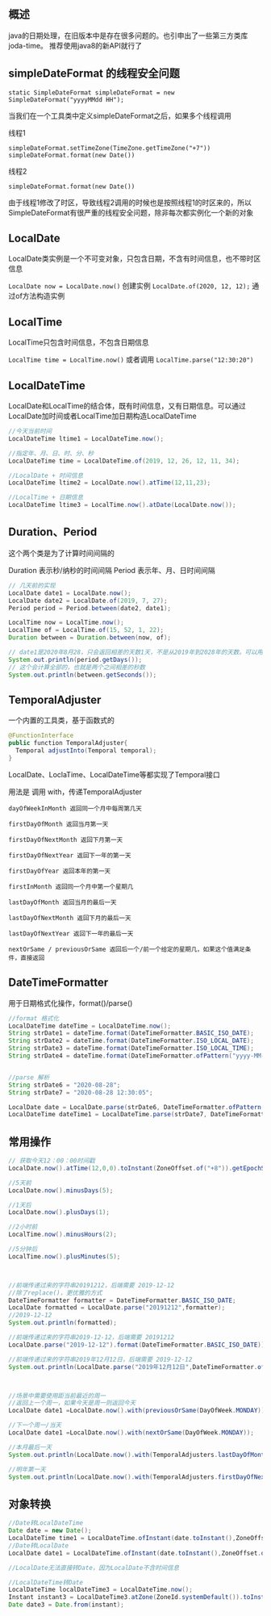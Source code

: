 ## 概述

java的日期处理，在旧版本中是存在很多问题的。也引申出了一些第三方类库 joda-time。 推荐使用java8的新API就行了

## simpleDateFormat 的线程安全问题

`static SimpleDateFormat simpleDateFormat = new SimpleDateFormat("yyyyMMdd HH");`

当我们在一个工具类中定义simpleDateFormat之后，如果多个线程调用

线程1

`simpleDateFormat.setTimeZone(TimeZone.getTimeZone("+7"))`
`simpleDateFormat.format(new Date())`

线程2

`simpleDateFormat.format(new Date())` 

由于线程1修改了时区，导致线程2调用的时候也是按照线程1的时区来的，所以SimpleDateFormat有很严重的线程安全问题，除非每次都实例化一个新的对象

## LocalDate

LocalDate类实例是一个不可变对象，只包含日期，不含有时间信息，也不带时区信息

`LocalDate now = LocalDate.now()` 创建实例
`LocalDate.of(2020, 12, 12);` 通过of方法构造实例

## LocalTime

LocalTime只包含时间信息，不包含日期信息

`LocalTime time = LocalTime.now()` 或者调用 `LocalTime.parse("12:30:20")`

## LocalDateTime

LocalDate和LocalTime的结合体，既有时间信息，又有日期信息。可以通过LocalDate加时间或者LocalTime加日期构造LocalDateTime

```java
//今天当前时间
LocalDateTime ltime1 = LocalDateTime.now();

//指定年、月、日、时、分、秒
LocalDateTime time = LocalDateTime.of(2019, 12, 26, 12, 11, 34);

//LocalDate + 时间信息
LocalDateTime ltime2 = LocalDate.now().atTime(12,11,23);

//LocalTime + 日期信息
LocalDateTime ltime3 = LocalTime.now().atDate(LocalDate.now());
```

## Duration、Period

这个两个类是为了计算时间间隔的

Duration 表示秒/纳秒的时间间隔
Period 表示年、月、日时间间隔

```java
// 几天前的实现
LocalDate date1 = LocalDate.now();
LocalDate date2 = LocalDate.of(2019, 7, 27);
Period period = Period.between(date2, date1);

LocalTime now = LocalTime.now();
LocalTime of = LocalTime.of(15, 52, 1, 22);
Duration between = Duration.between(now, of);

// date1是2020年8月28，只会返回相差的天数1天，不是从2019年到2028年的天数。可以用获取月份，年份的方法来操作
System.out.println(period.getDays());
// 这个会计算全部的，也就是两个之间相差的秒数
System.out.println(between.getSeconds());
```

## TemporalAdjuster

一个内置的工具类，基于函数式的

```java
@FunctionInterface
public function TemporalAdjuster{
  Temporal adjustInto(Temporal temporal);
}
```

LocalDate、LoclaTime、LocalDateTime等都实现了Temporal接口

用法是 调用 with，传递TemporalAdjuster

```
dayOfWeekInMonth 返回同一个月中每周第几天

firstDayOfMonth 返回当月第一天

firstDayOfNextMonth 返回下月第一天

firstDayOfNextYear 返回下一年的第一天

firstDayOfYear 返回本年的第一天

firstInMonth 返回同一个月中第一个星期几

lastDayOfMonth 返回当月的最后一天

lastDayOfNextMonth 返回下月的最后一天

lastDayOfNextYear 返回下一年的最后一天

nextOrSame / previousOrSame 返回后一个/前一个给定的星期几，如果这个值满足条件，直接返回
```

## DateTimeFormatter

用于日期格式化操作，format()/parse()

```Java
//format 格式化
LocalDateTime dateTime = LocalDateTime.now();
String strDate1 = dateTime.format(DateTimeFormatter.BASIC_ISO_DATE);    // 20200828
String strDate2 = dateTime.format(DateTimeFormatter.ISO_LOCAL_DATE);    // 2020-08-28
String strDate3 = dateTime.format(DateTimeFormatter.ISO_LOCAL_TIME);    // 14:20:16.998
String strDate4 = dateTime.format(DateTimeFormatter.ofPattern("yyyy-MM-dd"));// 2020-08-28


//parse 解析
String strDate6 = "2020-08-28";
String strDate7 = "2020-08-28 12:30:05";

LocalDate date = LocalDate.parse(strDate6, DateTimeFormatter.ofPattern("yyyy-MM-dd"));
LocalDateTime dateTime1 = LocalDateTime.parse(strDate7, DateTimeFormatter.ofPattern("yyyy-MM-dd HH:mm:ss"));
```

## 常用操作

```java
// 获取今天12：00：00时间戳
LocalDate.now().atTime(12,0,0).toInstant(ZoneOffset.of("+8")).getEpochSecond());

//5天前
LocalDate.now().minusDays(5);

//1天后
LocalDate.now().plusDays(1);

//2小时前
LocalTime.now().minusHours(2);

//5分钟后
LocalTime.now().plusMinutes(5);



//前端传递过来的字符串20191212，后端需要 2019-12-12
//除了replace()，更优雅的方式
DateTimeFormatter formatter = DateTimeFormatter.BASIC_ISO_DATE;
LocalDate formatted = LocalDate.parse("20191212",formatter);
//2019-12-12
System.out.println(formatted);

//前端传递过来的字符串2019-12-12，后端需要 20191212
LocalDate.parse("2019-12-12").format(DateTimeFormatter.BASIC_ISO_DATE));

//前端传递过来的字符串2019年12月12日，后端需要 2019-12-12
System.out.println(LocalDate.parse("2019年12月12日",DateTimeFormatter.ofPattern("yyyy年MM月dd日")));



//场景中需要使用距当前最近的周一
//返回上一个周一，如果今天是周一则返回今天
LocalDate date1 =LocalDate.now().with(previousOrSame(DayOfWeek.MONDAY));

//下一个周一/当天
LocalDate date1 =LocalDate.now().with(nextOrSame(DayOfWeek.MONDAY));

//本月最后一天
System.out.println(LocalDate.now().with(TemporalAdjusters.lastDayOfMonth()));

//明年第一天
System.out.println(LocalDate.now().with(TemporalAdjusters.firstDayOfNextYear()));
```

## 对象转换

```java
//Date转LocalDateTime
Date date = new Date();
LocalDateTime time1 = LocalDateTime.ofInstant(date.toInstant(),ZoneOffset.of("+8"))				
//Date转LocalDate
LocalDate date1 = LocalDateTime.ofInstant(date.toInstant(),ZoneOffset.of("+8")).toLocalate()

//LocalDate无法直接转Date，因为LocalDate不含时间信息

//LocalDateTime转Date
LocalDateTime localDateTime3 = LocalDateTime.now();
Instant instant3 = LocalDateTime3.atZone(ZoneId.systemDefault()).toInstant();
Date date3 = Date.from(instant);
```